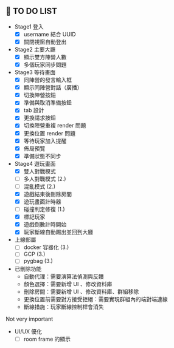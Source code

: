 ## 📝 TO DO LIST

- Stage1 登入
    - [x] username 結合 UUID
    - [x] 關閉視窗自動登出

- Stage2 主要大廳
    - [x] 顯示雙方陣營人數
    - [x] 多個玩家同步問題

- Stage3 等待畫面
    - [x] 同陣營的發言輸入框
    - [x] 顯示同陣營對話（廣播）
    - [x] 切換陣營按鈕
    - [x] 準備與取消準備按鈕
    - [x] tab 設計
    - [x] 更換請求按鈕
    - [x] 切換陣營重複 render 問題
    - [x] 更換位置 render 問題
    - [x] 等待玩家加入提醒
    - [x] 佈局預覽
    - [x] 準備狀態不同步

- Stage4 遊玩畫面
    - [x] 雙人對戰模式
    - [ ] 多人對戰模式 (2.)
    - [ ] 混亂模式 (2.)
    - [x] 遊戲結束後刪除房間
    - [x] 遊玩畫面計時器
    - [ ] 碰撞判定修復 (1.)
    - [x] 標記玩家
    - [x] 遊戲倒數計時開始
    - [x] 玩家斷線自動踢出並回到大廳

- 上線部屬
    - [ ] docker 容器化 (3.)
    - [ ] GCP (3.)
    - [ ] pygbag (3.)

- 已刪除功能
    - 自動代理：需要演算法偵測與反饋
    - 顏色選擇：需要新增 UI 、修改資料庫
    - 刪除房間：需要新增 UI 、修改資料庫、群組移除
    - 更換位置前需要對方接受拒絕：需要實現群組內的端對端連線
    - 斷線措施：玩家斷線控制桿會消失

Not very important
- UI/UX 優化
    - [ ] room frame 的顯示